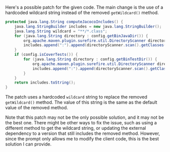 Here's a possible patch for the given code. The main change is the use of a hardcoded wildcard string instead of the removed `getWildcard()` method.
```java
protected java.lang.String computeJacocoIncludes() {
    java.lang.StringBuilder includes = new java.lang.StringBuilder();
    java.lang.String wildcard = "**/*.class";
    for (java.lang.String directory : config.getBinJavaDir()) {
        org.apache.maven.plugin.surefire.util.DirectoryScanner directoryScanner = new org.apache.maven.plugin.surefire.util.DirectoryScanner(new java.io.File(directory), wildcard);
        includes.append(":").append(directoryScanner.scan().getClasses().stream().reduce(( x, y) -> (x + ":") + y).orElse(""));
    }
    if (config.isCoverTests()) {
        for (java.lang.String directory : config.getBinTestDir()) {
            org.apache.maven.plugin.surefire.util.DirectoryScanner directoryScanner = new org.apache.maven.plugin.surefire.util.DirectoryScanner(new java.io.File(directory), wildcard);
            includes.append(":").append(directoryScanner.scan().getClasses().stream().reduce(( x, y) -> (x + ":") + y).orElse(""));
        }
    }
    return includes.toString();
}
```
The patch uses a hardcoded `wildcard` string to replace the removed `getWildcard()` method. The value of this string is the same as the default value of the removed method.

Note that this patch may not be the only possible solution, and it may not be the best one. There might be other ways to fix the issue, such as using a different method to get the wildcard string, or updating the external dependency to a version that still includes the removed method. However, since the prompt only allows me to modify the client code, this is the best solution I can provide.